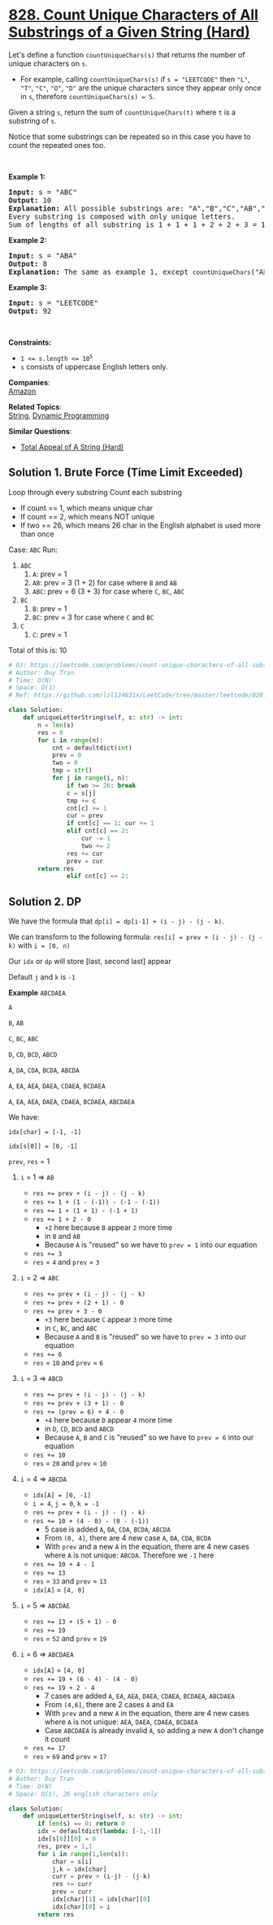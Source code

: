 # [828. Count Unique Characters of All Substrings of a Given String (Hard)](https://leetcode.com/problems/count-unique-characters-of-all-substrings-of-a-given-string/)

<p>Let's define a function <code>countUniqueChars(s)</code> that returns the number of unique characters on <code>s</code>.</p>

<ul>
	<li>For example, calling <code>countUniqueChars(s)</code> if <code>s = "LEETCODE"</code> then <code>"L"</code>, <code>"T"</code>, <code>"C"</code>, <code>"O"</code>, <code>"D"</code> are the unique characters since they appear only once in <code>s</code>, therefore <code>countUniqueChars(s) = 5</code>.</li>
</ul>

<p>Given a string <code>s</code>, return the sum of <code>countUniqueChars(t)</code> where <code>t</code> is a substring of <code>s</code>.</p>

<p>Notice that some substrings can be repeated so in this case you have to count the repeated ones too.</p>

<p>&nbsp;</p>
<p><strong>Example 1:</strong></p>

<pre><strong>Input:</strong> s = "ABC"
<strong>Output:</strong> 10
<strong>Explanation: </strong>All possible substrings are: "A","B","C","AB","BC" and "ABC".
Every substring is composed with only unique letters.
Sum of lengths of all substring is 1 + 1 + 1 + 2 + 2 + 3 = 10
</pre>

<p><strong>Example 2:</strong></p>

<pre><strong>Input:</strong> s = "ABA"
<strong>Output:</strong> 8
<strong>Explanation: </strong>The same as example 1, except <code>countUniqueChars</code>("ABA") = 1.
</pre>

<p><strong>Example 3:</strong></p>

<pre><strong>Input:</strong> s = "LEETCODE"
<strong>Output:</strong> 92
</pre>

<p>&nbsp;</p>
<p><strong>Constraints:</strong></p>

<ul>
	<li><code>1 &lt;= s.length &lt;= 10<sup>5</sup></code></li>
	<li><code>s</code> consists of uppercase English letters only.</li>
</ul>

**Companies**:  
[Amazon](https://leetcode.com/company/amazon)

**Related Topics**:  
[String](https://leetcode.com/tag/string/), [Dynamic Programming](https://leetcode.com/tag/dynamic-programming/)

**Similar Questions**:

- [Total Appeal of A String (Hard)](https://leetcode.com/problems/total-appeal-of-a-string/)

## Solution 1. Brute Force (Time Limit Exceeded)

Loop through every substring
Count each substring

- If count == 1, which means unique char
- If count == 2, which means NOT unique
- If two == 26, which means 26 char in the English alphabet is used more than once

Case: `ABC`
Run:

1. `ABC`
   1. `A`: prev = 1
   2. `AB`: prev = 3 (1 + 2) for case where `B` and `AB`
   3. `ABC`: prev = 6 (3 + 3) for case where `C`, `BC`, `ABC`
2. `BC`
   1. `B`: prev = 1
   2. `BC`: prev = 3 for case where `C` and `BC`
3. `C`
   1. `C`: prev = 1

Total of this is: 10

```py
# OJ: https://leetcode.com/problems/count-unique-characters-of-all-substrings-of-a-given-string/
# Author: Duy Tran
# Time: O(N)
# Space: O(1)
# Ref: https://github.com/lzl124631x/LeetCode/tree/master/leetcode/828.%20Unique%20Letter%20String

class Solution:
    def uniqueLetterString(self, s: str) -> int:
        n = len(s)
        res = 0
        for i in range(n):
            cnt = defaultdict(int)
            prev = 0
            two = 0
            tmp = str()
            for j in range(i, n):
                if two >= 26: break
                c = s[j]
                tmp += c
                cnt[c] += 1
                cur = prev
                if cnt[c] == 1: cur += 1
                elif cnt[c] == 2:
                    cur -= 1
                    two += 2
                res += cur
                prev = cur
        return res
                elif cnt[c] == 2:

```

## Solution 2. DP

We have the formula that `dp[i] = dp[i-1] + (i - j) - (j - k)`.

We can transform to the following formula: `res[i] = prev + (i - j) - (j - k)` with `i = [0, n)`

Our `idx` or `dp` will store [last, second last] appear

Default `j` and `k` is `-1`

**Example** `ABCDAEA`

`A`

`B`, `AB`

`C`, `BC`, `ABC`

`D`, `CD`, `BCD`, `ABCD`

`A`, `DA`, `CDA`, `BCDA`, `ABCDA`

`A`, `EA`, `AEA`, `DAEA`, `CDAEA`, `BCDAEA`

`A`, `EA`, `AEA`, `DAEA`, `CDAEA`, `BCDAEA`, `ABCDAEA`

We have:

`idx[char] = [-1, -1]`

`idx[s[0]] = [0, -1]`

`prev`, `res` = 1

1. `i` = 1 => `AB`
   - `res += prev + (i - j) - (j - k)`
   - `res += 1 + (1 - (-1)) - (-1 - (-1))`
   - `res += 1 + (1 + 1) - (-1 + 1)`
   - `res += 1 + 2 - 0`
     - `+2` here because `B` appear `2` more time
     - in `B` and `AB`
     - Because `A` is "reused" so we have to `prev = 1` into our equation
   - `res += 3`
   - `res` = `4` and `prev` = `3`
2. `i` = 2 => `ABC`

   - `res += prev + (i - j) - (j - k)`
   - `res += prev + (2 + 1) - 0`
   - `res += prev + 3 - 0`
     - `+3` here because `C` appear `3` more time
     - in `C`, `BC`, and `ABC`
     - Because `A` and `B` is "reused" so we have to `prev = 3` into our equation
   - `res += 6`
   - `res` = `10` and `prev` = `6`

3. `i` = 3 => `ABCD`

   - `res += prev + (i - j) - (j - k)`
   - `res += prev + (3 + 1) - 0`
   - `res += (prev = 6) + 4 - 0`
     - `+4` here because `D` appear `4` more time
     - in `D`, `CD`, `BCD` and `ABCD`
     - Because `A`, `B` and `C` is "reused" so we have to `prev = 6` into our equation
   - `res += 10`
   - `res` = `20` and `prev` = `10`

4. `i` = 4 => `ABCDA`

   - `idx[A] = [0, -1]`
   - `i = 4`, `j = 0`, `k = -1`
   - `res += prev + (i - j) - (j - k)`
   - `res += 10 + (4 - 0) - (0 - (-1))`
     - 5 case is added `A`, `DA`, `CDA`, `BCDA`, `ABCDA`
     - From `(0, 4]`, there are 4 new case `A`, `DA`, `CDA`, `BCDA`
     - With `prev` and a new `A` in the equation, there are 4 new cases where `A` is not unique: `ABCDA`. Therefore we `-1` here
   - `res += 10 + 4 - 1`
   - `res += 13`
   - `res` = `33` and `prev` = `13`
   - `idx[A]` = `[4, 0]`

5. `i` = 5 => `ABCDAE`

   - `res += 13 + (5 + 1) - 0`
   - `res += 19`
   - `res` = `52` and `prev` = `19`

6. `i` = 6 => `ABCDAEA`
   - `idx[A]` = `[4, 0]`
   - `res += 19 + (6 - 4) - (4 - 0)`
   - `res += 19 + 2 - 4`
     - 7 cases are added `A`, `EA`, `AEA`, `DAEA`, `CDAEA`, `BCDAEA`, `ABCDAEA`
     - From `(4,6]`, there are 2 cases `A` and `EA`
     - With `prev` and a new `A` in the equation, there are 4 new cases where `A` is not unique: `AEA`, `DAEA`, `CDAEA`, `BCDAEA`
     - Case `ABCDAEA` is already invalid `A`, so adding a new `A` don't change it count
   - `res += 17`
   - `res` = `69` and `prev` = `17`

```py
# OJ: https://leetcode.com/problems/count-unique-characters-of-all-substrings-of-a-given-string/
# Author: Duy Tran
# Time: O(N)
# Space: O(1), 26 english characters only

class Solution:
    def uniqueLetterString(self, s: str) -> int:
        if len(s) == 0: return 0
        idx = defaultdict(lambda: [-1,-1])
        idx[s[0]][0] = 0
        res, prev = 1,1
        for i in range(1,len(s)):
            char = s[i]
            j,k = idx[char]
            curr = prev + (i-j) - (j-k)
            res += curr
            prev = curr
            idx[char][1] = idx[char][0]
            idx[char][0] = i
        return res
```
